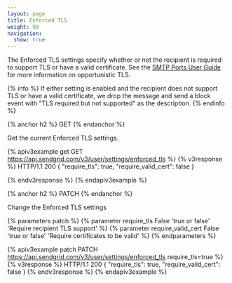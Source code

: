 ```yaml
---
layout: page
title: Enforced TLS
weight: 90
navigation:
  show: true
---
```


The Enforced TLS settings specify whether or not the recipient is required to 
support TLS or have a valid certificate. See the 
[SMTP Ports User Guide]({{root_url}}/User_Guide/smtp_ports.html) for more
information on opportunistic TLS.

{% info %}
If either setting is enabled and the recipient does not support TLS or have a 
valid certificate, we drop the message and send a block event with "TLS required 
but not supported" as the description.
{% endinfo %}

{% anchor h2 %}
GET
{% endanchor %}

Get the current Enforced TLS settings.

{% apiv3example get GET https://api.sendgrid.com/v3/user/settings/enforced_tls %}
{% v3response %}
HTTP/1.1 200
{
    "require_tls": true,
    "require_valid_cert": false 
}

{% endv3response %}
{% endapiv3example %}

{% anchor h2 %}
PATCH
{% endanchor %}

Change the Enforced TLS settings

{% parameters patch %}
  {% parameter require_tls False 'true or false' 'Require recipient TLS support' %}
  {% parameter require_valid_cert False 'true or false' 'Require certificates to be valid' %}
{% endparameters %}

{% apiv3example patch PATCH https://api.sendgrid.com/v3/user/settings/enforced_tls require_tls=true %}
{% v3response %}
HTTP/1.1 200
{
    "require_tls": true,
    "require_valid_cert": false 
}
{% endv3response %}
{% endapiv3example %}
